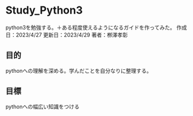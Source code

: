 # Study_Python3
python3を勉強する。＋ある程度使えるようになるガイドを作ってみた。
作成日：2023/4/27
更新日：2023/4/29
著者：栁澤孝彰

## 目的
pythonへの理解を深める。学んだことを自分なりに整理する。

## 目標
pythonへの幅広い知識をつける